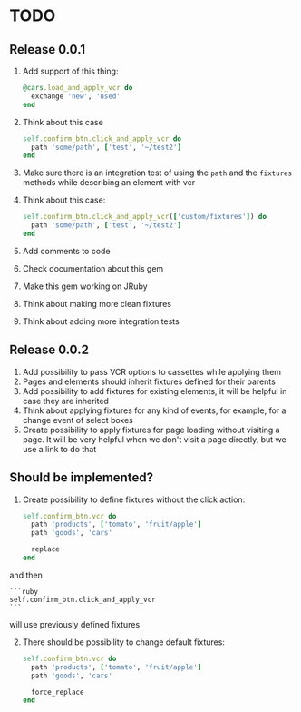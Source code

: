 # TODO

## Release 0.0.1

1. Add support of this thing:

    ```ruby
    @cars.load_and_apply_vcr do
      exchange 'new', 'used'
    end
    ```
2. Think about this case

    ```ruby
    self.confirm_btn.click_and_apply_vcr do
      path 'some/path', ['test', '~/test2']
    end
    ```
3. Make sure there is an integration test of using the `path` and the `fixtures` methods while describing an element with vcr
4. Think about this case:

    ```ruby
    self.confirm_btn.click_and_apply_vcr(['custom/fixtures']) do
      path 'some/path', ['test', '~/test2']
    end

    ```
5. Add comments to code
6. Check documentation about this gem
7. Make this gem working on JRuby
8. Think about making more clean fixtures
9. Think about adding more integration tests

## Release 0.0.2

1. Add possibility to pass VCR options to cassettes while applying them
2. Pages and elements should inherit fixtures defined for their parents
3. Add possibility to add fixtures for existing elements, it will be helpful in case they are inherited
4. Think about applying fixtures for any kind of events, for example, for a change event of select boxes
5. Create possibility to apply fixtures for page loading without visiting a page. It will be very helpful when we don't visit a page directly, but we use a link to do that

## Should be implemented?

1. Create possibility to define fixtures without the click action:

    ```ruby
    self.confirm_btn.vcr do
      path 'products', ['tomato', 'fruit/apple']
      path 'goods', 'cars'

      replace
    end
    ```

  and then

    ```ruby
    self.confirm_btn.click_and_apply_vcr
    ```

  will use previously defined fixtures

2. There should be possibility to change default fixtures:

    ```ruby
    self.confirm_btn.vcr do
      path 'products', ['tomato', 'fruit/apple']
      path 'goods', 'cars'

      force_replace
    end
    ```